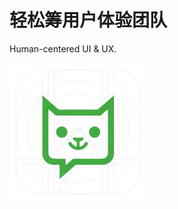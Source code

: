 # 轻松筹用户体验团队
Human-centered UI &amp; UX.

<img src="https://raw.githubusercontent.com/qingsongchou/UED/master/images/qsc-logo_design.png" width="220" height="220"/>